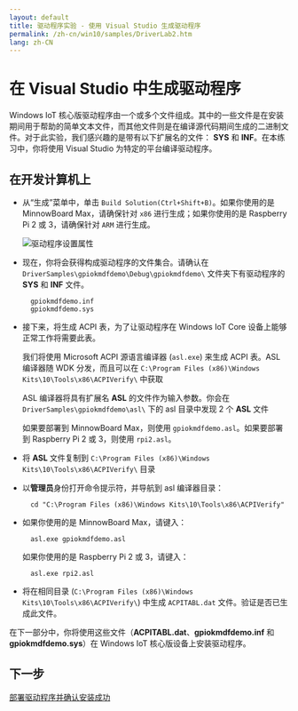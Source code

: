 ```yaml
---
layout: default
title: 驱动程序实验 - 使用 Visual Studio 生成驱动程序
permalink: /zh-cn/win10/samples/DriverLab2.htm
lang: zh-CN
---
```


# 在 Visual Studio 中生成驱动程序

Windows IoT 核心版驱动程序由一个或多个文件组成。其中的一些文件是在安装期间用于帮助的简单文本文件，而其他文件则是在编译源代码期间生成的二进制文件。对于此实验，我们感兴趣的是带有以下扩展名的文件： **SYS** 和 **INF**。在本练习中，你将使用 Visual Studio 为特定的平台编译驱动程序。

## 在开发计算机上

* 从“生成”菜单中，单击 `Build Solution(Ctrl+Shift+B)`。如果你使用的是 MinnowBoard Max，请确保针对 `x86` 进行生成；如果你使用的是 Raspberry Pi 2 或 3，请确保针对 `ARM` 进行生成。

    ![驱动程序设置属性]({{site.baseurl}}/Resources/images/DriverLab/driver-build-option.png)

* 现在，你将会获得构成驱动程序的文件集合。请确认在 `DriverSamples\gpiokmdfdemo\Debug\gpiokmdfdemo\` 文件夹下有驱动程序的 **SYS** 和 **INF** 文件。

        gpiokmdfdemo.inf
        gpiokmdfdemo.sys

* 接下来，将生成 ACPI 表，为了让驱动程序在 Windows IoT Core 设备上能够正常工作将需要此表。

    我们将使用 Microsoft ACPI 源语言编译器 \(`asl.exe`\) 来生成 ACPI 表。ASL 编译器随 WDK 分发，而且可以在 `C:\Program Files (x86)\Windows Kits\10\Tools\x86\ACPIVerify\` 中获取

    ASL 编译器将具有扩展名 **ASL** 的文件作为输入参数。你会在 `DriverSamples\gpiokmdfdemo\asl\` 下的 asl 目录中发现 2 个 **ASL** 文件

    如果要部署到 MinnowBoard Max，则使用 `gpiokmdfdemo.asl`。如果要部署到 Raspberry Pi 2 或 3，则使用 `rpi2.asl`。

* 将 **ASL** 文件复制到 `C:\Program Files (x86)\Windows Kits\10\Tools\x86\ACPIVerify\` 目录

* 以**管理员**身份打开命令提示符，并导航到 asl 编译器目录：

        cd "C:\Program Files (x86)\Windows Kits\10\Tools\x86\ACPIVerify"

* 如果你使用的是 MinnowBoard Max，请键入：

        asl.exe gpiokmdfdemo.asl

    如果你使用的是 Raspberry Pi 2 或 3，请键入：

        asl.exe rpi2.asl

* 将在相同目录 \(`C:\Program Files (x86)\Windows Kits\10\Tools\x86\ACPIVerify\`\) 中生成 `ACPITABL.dat` 文件。验证是否已生成此文件。

在下一部分中，你将使用这些文件（**ACPITABL.dat**、**gpiokmdfdemo.inf** 和 **gpiokmdfdemo.sys**）在 Windows IoT 核心版设备上安装驱动程序。

## 下一步

[部署驱动程序并确认安装成功]({{site.baseurl}}/{{page.lang}}/win10/samples/DriverLab3.htm)
